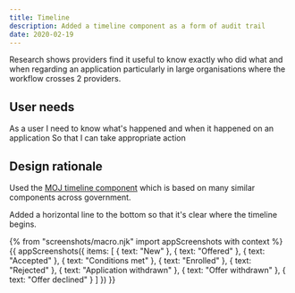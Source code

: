 ```yaml
---
title: Timeline
description: Added a timeline component as a form of audit trail
date: 2020-02-19
---
```


Research shows providers find it useful to know exactly who did what and when regarding an application particularly in large organisations where the workflow crosses 2 providers.

## User needs

As a user
I need to know what's happened and when it happened on an application
So that I can take appropriate action

## Design rationale

Used the [MOJ timeline component](https://moj-design-system.herokuapp.com/components/timeline) which is based on many similar components across government.

Added a horizontal line to the bottom so that it's clear where the timeline begins.

{% from "screenshots/macro.njk" import appScreenshots with context %}
{{ appScreenshots({
  items: [
    {
      text: "New"
    },
    {
      text: "Offered"
    },
    {
      text: "Accepted"
    },
    {
      text: "Conditions met"
    },
    {
      text: "Enrolled"
    },
    {
      text: "Rejected"
    },
    {
      text: "Application withdrawn"
    },
    {
      text: "Offer withdrawn"
    },
    {
      text: "Offer declined"
    }
  ]
}) }}
